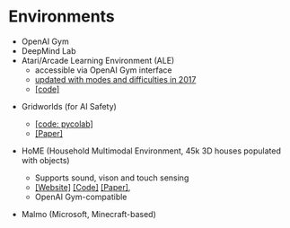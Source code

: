 # Environments

<!--TODO: add info on OpenAI Gym, DeepMind Lab,  Malmo-->
<!--TODO: categorise wrappers like OpenAI Gym vs envs like HoME -->

* OpenAI Gym
* DeepMind Lab
* Atari/Arcade Learning Environment (ALE)
    * accessible via OpenAI Gym interface
    * [updated with modes and difficulties in 2017](http://www.marcgbellemare.info/introducing-the-ale-6/)
    * [[code]](https://github.com/mgbellemare/Arcade-Learning-Environment)

<!--TODO: try out Gridworlds -->
* Gridworlds (for AI Safety) 
	- [[code: pycolab]](https://github.com/deepmind/pycolab)
	- [[Paper]](https://arxiv.org/abs/1711.09883)

* HoME (Household Multimodal Environment, 45k 3D houses populated with objects)
	- Supports sound, vison and touch sensing
	- [[Website]](https://home-platform.github.io/) [[Code]](https://github.com/HoME-Platform/home-platform) [[Paper]](https://arxiv.org/abs/1711.11017v1), 
	- OpenAI Gym-compatible
* Malmo (Microsoft, Minecraft-based)